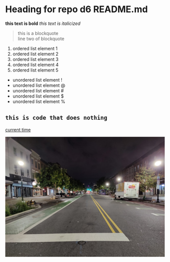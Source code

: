 # Heading for repo d6 README.md
**this text is bold**
*this text is italicized*
> this is a blockquote\
> line two of blockquote
1. ordered list element 1
2. ordered list element 2
3. ordered list element 3
4. ordered list element 4
5. ordered list element 5
- unordered list element !
- unordered list element @
- unordered list element #
- unordered list element $
- unordered list element %

`this is code that does nothing`
---
[current time](https://time.gov/)

![Washington Street Early in the Morning](washington.jpg)
